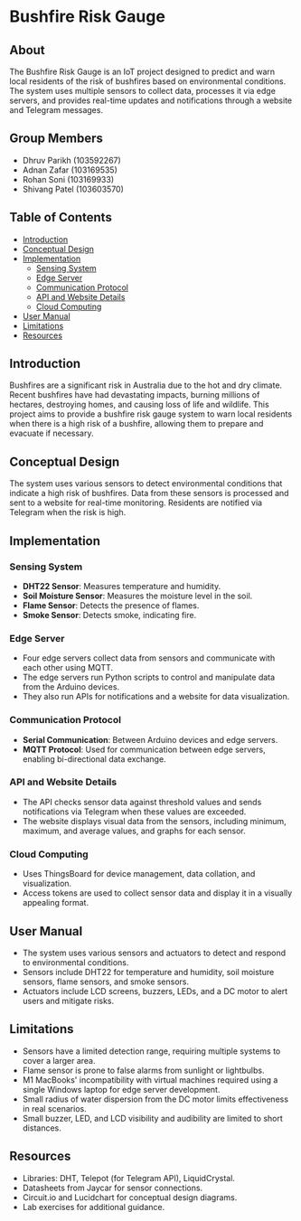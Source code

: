 # Bushfire Risk Gauge

## About

The Bushfire Risk Gauge is an IoT project designed to predict and warn local residents of the risk of bushfires based on environmental conditions. The system uses multiple sensors to collect data, processes it via edge servers, and provides real-time updates and notifications through a website and Telegram messages.

## Group Members
- Dhruv Parikh (103592267)
- Adnan Zafar (103169535)
- Rohan Soni (103169933)
- Shivang Patel (103603570)

## Table of Contents
- [Introduction](#introduction)
- [Conceptual Design](#conceptual-design)
- [Implementation](#implementation)
  - [Sensing System](#sensing-system)
  - [Edge Server](#edge-server)
  - [Communication Protocol](#communication-protocol)
  - [API and Website Details](#api-and-website-details)
  - [Cloud Computing](#cloud-computing)
- [User Manual](#user-manual)
- [Limitations](#limitations)
- [Resources](#resources)

## Introduction

Bushfires are a significant risk in Australia due to the hot and dry climate. Recent bushfires have had devastating impacts, burning millions of hectares, destroying homes, and causing loss of life and wildlife. This project aims to provide a bushfire risk gauge system to warn local residents when there is a high risk of a bushfire, allowing them to prepare and evacuate if necessary.

## Conceptual Design

The system uses various sensors to detect environmental conditions that indicate a high risk of bushfires. Data from these sensors is processed and sent to a website for real-time monitoring. Residents are notified via Telegram when the risk is high.

## Implementation

### Sensing System

- **DHT22 Sensor**: Measures temperature and humidity.
- **Soil Moisture Sensor**: Measures the moisture level in the soil.
- **Flame Sensor**: Detects the presence of flames.
- **Smoke Sensor**: Detects smoke, indicating fire.

### Edge Server

- Four edge servers collect data from sensors and communicate with each other using MQTT.
- The edge servers run Python scripts to control and manipulate data from the Arduino devices.
- They also run APIs for notifications and a website for data visualization.

### Communication Protocol

- **Serial Communication**: Between Arduino devices and edge servers.
- **MQTT Protocol**: Used for communication between edge servers, enabling bi-directional data exchange.

### API and Website Details

- The API checks sensor data against threshold values and sends notifications via Telegram when these values are exceeded.
- The website displays visual data from the sensors, including minimum, maximum, and average values, and graphs for each sensor.

### Cloud Computing

- Uses ThingsBoard for device management, data collation, and visualization.
- Access tokens are used to collect sensor data and display it in a visually appealing format.

## User Manual

- The system uses various sensors and actuators to detect and respond to environmental conditions.
- Sensors include DHT22 for temperature and humidity, soil moisture sensors, flame sensors, and smoke sensors.
- Actuators include LCD screens, buzzers, LEDs, and a DC motor to alert users and mitigate risks.

## Limitations

- Sensors have a limited detection range, requiring multiple systems to cover a larger area.
- Flame sensor is prone to false alarms from sunlight or lightbulbs.
- M1 MacBooks' incompatibility with virtual machines required using a single Windows laptop for edge server development.
- Small radius of water dispersion from the DC motor limits effectiveness in real scenarios.
- Small buzzer, LED, and LCD visibility and audibility are limited to short distances.

## Resources

- Libraries: DHT, Telepot (for Telegram API), LiquidCrystal.
- Datasheets from Jaycar for sensor connections.
- Circuit.io and Lucidchart for conceptual design diagrams.
- Lab exercises for additional guidance.

